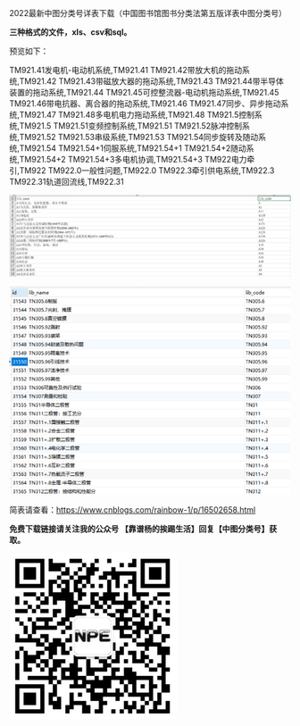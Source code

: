 2022最新中图分类号详表下载（中国图书馆图书分类法第五版详表中图分类号）

**三种格式的文件，xls、csv和sql。**

预览如下：

TM921.41发电机-电动机系统,TM921.41
TM921.42带放大机的拖动系统,TM921.42
TM921.43带磁放大器的拖动系统,TM921.43
TM921.44带半导体装置的拖动系统,TM921.44
TM921.45可控整流器-电动机拖动系统,TM921.45
TM921.46带电抗器、离合器的拖动系统,TM921.46
TM921.47同步、异步拖动系统,TM921.47
TM921.48多电机电力拖动系统,TM921.48
TM921.5控制系统,TM921.5
TM921.51变频控制系统,TM921.51
TM921.52脉冲控制系统,TM921.52
TM921.53串级系统,TM921.53
TM921.54同步旋转及随动系统,TM921.54
TM921.54+1伺服系统,TM921.54+1
TM921.54+2随动系统,TM921.54+2
TM921.54+3多电机协调,TM921.54+3
TM922电力牵引,TM922
TM922.0一般性问题,TM922.0
TM922.3牵引供电系统,TM922.3
TM922.31轨道回流线,TM922.31

![img](https://raw.githubusercontent.com/SAH01/wordpress-img/master/imgs/202301051349281.png)

 

![img](https://raw.githubusercontent.com/SAH01/wordpress-img/master/imgs/202301051349601.png)

 

 简表请查看：https://www.cnblogs.com/rainbow-1/p/16502658.html

**免费下载链接请关注我的公众号 【靠谱杨的挨踢生活】回复【中图分类号】获取。**

![img](https://raw.githubusercontent.com/SAH01/wordpress-img/master/imgs/202301051258298.png)

 
